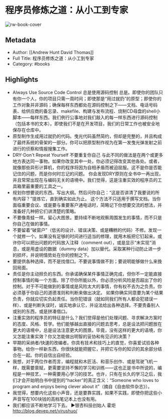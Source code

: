 # 程序员修炼之道：从小工到专家

![rw-book-cover](https://weread-1258476243.file.myqcloud.com/weread/cover/40/YueWen_33831237/s_YueWen_33831237.jpg)

## Metadata
- Author: [[Andrew Hunt David Thomas]]
- Full Title: 程序员修炼之道：从小工到专家
- Category: #books

## Highlights
- Always Use Source Code Control
  总是使用源码控制
  总是。即使你的团队只有你一个人，你的项目只需一周时间；即使那是“用过就扔”的原型；即使你的工作对象并非源码；确保每样东西都处在源码控制之下——文档、电话号码表、给供应商的备忘录、makefile、构建与发布流程、烧制CD母盘的shell小脚本——每样东西。我们例行公事地对我们敲入的每一样东西进行源码控制（包括本书的文本）。即使我们不是在开发项目，我们的日常工作也被安全地保存在仓库中。
- 原型制作生成用过就扔的代码。曳光代码虽然简约，但却是完整的，并且构成了最终系统的骨架的一部分。你可以把原型制作视为在第一发曳光弹发射之前进行的侦察和情报搜集工作。
- DRY-Don't Repeat Yourself
  不要重复你自己
  与此不同的做法是在两个或更多地方表达同一事物。如果你改变其中一处，你必须记得改变其他各处。或者，就像那些异形计算机，你的程序将因为自相矛盾而被迫屈服。这不是你是否能记住的问题，而是你何时忘记的问题。
  你会发现DRY原则在全书中一再出现，并且常常出现在与编码无关的语境中。我们觉得，这是注重实效的程序员的工具箱里最重要的工具之一。
- 规划你想要说的东西。写出大纲。然后问你自己：“这是否讲清了我要说的所有内容？”提炼它，直到确实如此为止。
  这个方法不只适用于撰写文档。当你面临重要会议、或是要与重要客户通电话时，简略记下你想要交流的想法，并准备好几种把它们讲清楚的策略。
- 不要像青蛙一样。留心大图景。要持续不断地观察周围发生的事情，而不只是你自己在做的事情。
- 不要留着“破窗户”（低劣的设计、错误决策、或是糟糕的代码）不修。发现一个就修一个。如果没有足够的时间进行适当的修理，就用木板把它钉起来。或许你可以把出问题的代码放入注释（comment out），或是显示“未实现”消息，或是用虚设的数据（dummy data）加以替代。采取某种行动防止进一步的损坏，并说明情势处在你的控制之下。
- 要提供各种选择，而不是找借口。不要说事情做不到；要说明能够做什么来挽回局面。
- 责任是你主动担负的东西。你承诺确保某件事情正确完成，但你不一定能直接控制事情的每一个方面。除了尽你所能以外，你必须分析风险是否超出了你的控制。对于不可能做到的事情或是风险太大的事情，你有权不去为之负责。你必须基于你自己的道德准则和判断来做出决定。
  如果你确实同意要为某个结果负责，你就应切实负起责任。当你犯错误（就如同我们所有人都会犯错误一样）、或是判断失误时，诚实地承认它，并设法给出各种选择。不要责备别人或别的东西，或是拼凑借口。
- 注重实效的程序员的特征是什么？我们觉得是他们处理问题、寻求解决方案时的态度、风格、哲学。他们能够越出直接的问题去思考，总是设法把问题放在更大的语境中，总是设法注意更大的图景。毕竟，没有这样的更大的语境，你又怎能注重实效？你又怎能做出明智的妥协和有见识的决策？
- 早期的采纳者/快速的改编者。你具有技术和技巧上的直觉，你喜爱试验各种事物。给你一样新东西，你很快就能把握它，并把它与你的知识的其余部分结合在一起。你的自信出自经验。
- 我想，对于两位作者而言，编程就和木匠活、和音乐创作、或是驾驶飞机一样，既需要禀赋，更需要坚持不懈的学习和训练——这也正是书中所说的，编程是一种技艺，一种需要用心学习的技艺。也许，只有在长久的学习之后，我们才会开始明白书中提到的“hacker”的真正含义：“Someone who loves to program and enjoys being clever about it”（摘自《自由软件杂志》）。
- 我觉得，想要内化这些小声音，还是要靠实践，如果不实践，即使你把这些小声音写在100块钱的高档笔记本上也没有用。
- 我们都应该不断地学习下去。
  ▶银杏科技创始人 霍炬
  http://blog.devep.net/virushuo/
